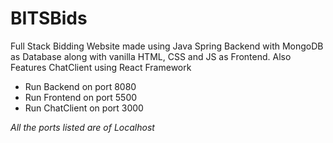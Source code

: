 # BITSBids
Full Stack Bidding Website made using Java Spring Backend with MongoDB as Database along with vanilla HTML, CSS and JS as Frontend.
Also Features ChatClient using React Framework

- Run Backend on port 8080
- Run Frontend on port 5500
- Run ChatClient on port 3000

*All the ports listed are of Localhost*
